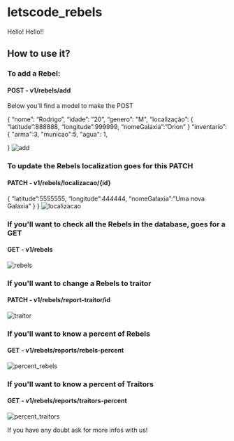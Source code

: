 # letscode_rebels
Hello! Hello!!

## How to use it?

### To add a Rebel:

#### POST - v1/rebels/add
Below you'll find a model to make the POST

{
  “nome”: “Rodrigo”,
	“idade”: ”20”,
	“genero”: "M",
 	“localização”: {
    “latitude”:888888,
    “longitude”:999999,
    “nomeGalaxia”:”Orion”
}
	“inventario”:{
    "arma":3,
    "municao":5,
    "agua": 1,

}
![add](https://user-images.githubusercontent.com/68027909/158874056-7fa106ed-5cbb-4cb2-bb09-0cf2fa173724.jpg)

### To update the Rebels localization goes for this PATCH
#### PATCH - v1/rebels/localizacao/{id}

{
    “latitude”:5555555,
    “longitude”:444444,
    “nomeGalaxia”:”Uma nova Galaxia”
    }
}
![localizacao](https://user-images.githubusercontent.com/68027909/158874857-b741cad4-11a9-4196-a9af-04d1534647d6.jpg)

### If you'll want to check all the Rebels in the database, goes for a GET
#### GET - v1/rebels


![rebels](https://user-images.githubusercontent.com/68027909/158875193-cd66b590-3778-4f7d-aebc-ea292a3f5f25.jpg)


### If you'll want to change a Rebels to traitor
#### PATCH - v1/rebels/report-traitor/id

![traitor](https://user-images.githubusercontent.com/68027909/158875349-b54edbfc-43f0-4efb-a49d-f14606b7610f.jpg)

### If you'll want to know a percent of Rebels
#### GET - v1/rebels/reports/rebels-percent

![percent_rebels](https://user-images.githubusercontent.com/68027909/158875605-b1f1c51c-bac3-4bc5-85b3-783a0251c0a2.jpg)

### If you'll want to know a percent of Traitors
#### GET - v1/rebels/reports/traitors-percent

![percent_traitors](https://user-images.githubusercontent.com/68027909/158875727-981647ac-e508-467c-bba6-35112c413518.jpg)

If you have any doubt ask for more infos with us!
